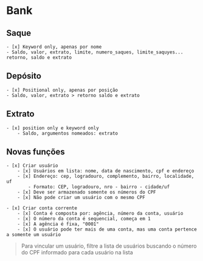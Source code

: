 # Bank

## Saque

    - [x] Keyword only, apenas por nome
    - Saldo, valor, extrato, limite, numero_saques, limite_saquyes... retorno, saldo e extrato

## Depósito

    - [x] Positional only, apenas por posição
    - Saldo, valor, extrato > retorno saldo e extrato

## Extrato

    - [x] position only e keyword only
        - Saldo, argumentos nomeados: extrato

## Novas funções

    - [x] Criar usuário
        - [x] Usuários em lista: nome, data de nascimento, cpf e endereço
        - [x] Endereço: cep, logradouro, complemento, bairro, localidade, uf
            - Formato: CEP, logradouro, nro - bairro - cidade/uf
        - [x] Deve ser armazenado somente os números do CPF
        - [x] Não pode criar um usuário com o mesmo CPF

    - [x] Criar conta corrente
        - [x] Conta é composta por: agência, número da conta, usuário
        - [x] O número da conta é sequencial, começa em 1
        - [x] A agência é fixa, "0001"
        - [x] O usuário pode ter mais de uma conta, mas uma conta pertence a somente um usuário

> Para vincular um usuário, filtre a lista de usuários buscando o número do CPF informado para cada usuário na lista
